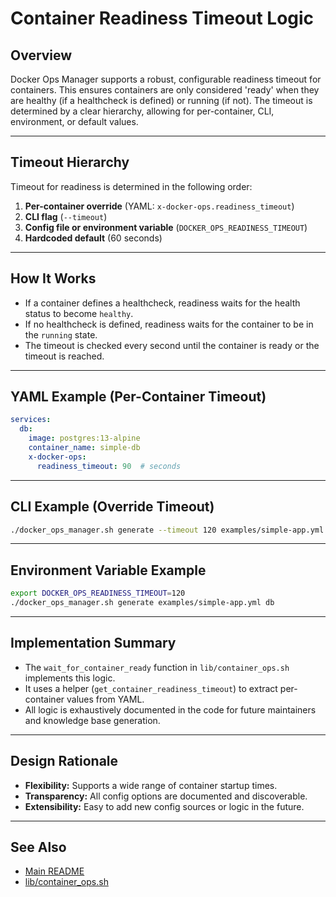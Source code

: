 # Container Readiness Timeout Logic

## Overview

Docker Ops Manager supports a robust, configurable readiness timeout for containers. This ensures containers are only considered 'ready' when they are healthy (if a healthcheck is defined) or running (if not). The timeout is determined by a clear hierarchy, allowing for per-container, CLI, environment, or default values.

---

## Timeout Hierarchy

Timeout for readiness is determined in the following order:

1. **Per-container override** (YAML: `x-docker-ops.readiness_timeout`)
2. **CLI flag** (`--timeout`)
3. **Config file or environment variable** (`DOCKER_OPS_READINESS_TIMEOUT`)
4. **Hardcoded default** (60 seconds)

---

## How It Works

- If a container defines a healthcheck, readiness waits for the health status to become `healthy`.
- If no healthcheck is defined, readiness waits for the container to be in the `running` state.
- The timeout is checked every second until the container is ready or the timeout is reached.

---

## YAML Example (Per-Container Timeout)

```yaml
services:
  db:
    image: postgres:13-alpine
    container_name: simple-db
    x-docker-ops:
      readiness_timeout: 90  # seconds
```

---

## CLI Example (Override Timeout)

```sh
./docker_ops_manager.sh generate --timeout 120 examples/simple-app.yml db
```

---

## Environment Variable Example

```sh
export DOCKER_OPS_READINESS_TIMEOUT=120
./docker_ops_manager.sh generate examples/simple-app.yml db
```

---

## Implementation Summary

- The `wait_for_container_ready` function in `lib/container_ops.sh` implements this logic.
- It uses a helper (`get_container_readiness_timeout`) to extract per-container values from YAML.
- All logic is exhaustively documented in the code for future maintainers and knowledge base generation.

---

## Design Rationale

- **Flexibility:** Supports a wide range of container startup times.
- **Transparency:** All config options are documented and discoverable.
- **Extensibility:** Easy to add new config sources or logic in the future.

---

## See Also
- [Main README](../README.md)
- [lib/container_ops.sh](../lib/container_ops.sh) 